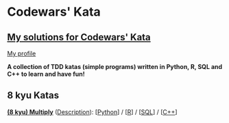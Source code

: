# Codewars' Kata
## [My solutions for Codewars' Kata](https://www.codewars.com)

[My profile](https://www.codewars.com/users/olopez94)


<b>A collection of TDD katas (simple programs) written in  Python, R, SQL and C++ to learn and have fun!</b>

## 8 kyu Katas
[**(8 kyu) Multiply**](https://www.codewars.com/kata/multiply/) ([Description](https://github.com/olopez94/CW/blob/master/(8%20kyu)%20Multiply/(8%20kyu)%20Multiply.md)): [[Python](https://github.com/olopez94/CW/blob/master/(8%20kyu)%20Multiply/(8%20kyu)%20Multiply.py)] / [[R](https://github.com/olopez94/CW/blob/master/(8%20kyu)%20Multiply/(8%20kyu)%20Multiply.r)] / [[SQL](https://github.com/olopez94/CW/blob/master/(8%20kyu)%20Multiply/(8%20kyu)%20Multiply.sql)] / [[C++](https://github.com/olopez94/CW/blob/master/(8%20kyu)%20Multiply/(8%20kyu)%20Multiply.cpp)]
